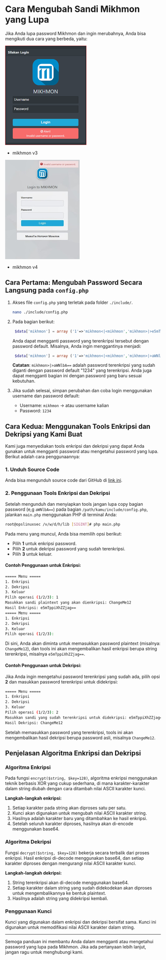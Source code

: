 # Cara Mengubah Sandi Mikhmon yang Lupa

Jika Anda lupa password Mikhmon dan ingin merubahnya, Anda bisa mengikuti dua cara yang berbeda<!-- truncate -->, yaitu:

![mikhmon-v3](./img/mikhmon-v3-b8b3344908b87e8a8e7e99c04e7cc035.png)

- mikhmon v3

![mikhmon-v4](./img/mikhmon-v4-e753ea8d8971817a34ff087bcfef7859.png)

- mikhmon v4

## Cara Pertama: Mengubah Password Secara Langsung pada `config.php`

1. Akses file `config.php` yang terletak pada folder `./include/`.
   ```bash
   nano ./include/config.php
   ```

2. Pada bagian berikut:
   ```php
    $data['mikhmon'] = array ('1'=>'mikhmon<|<mikhmon','mikhmon>|>e5mTppiXhZZjag==');
   ```

   Anda dapat mengganti password yang terenkripsi tersebut dengan password default. Misalnya, Anda ingin menggantinya menjadi:
   ```php
    $data['mikhmon'] = array ('1'=>'mikhmon<|<mikhmon','mikhmon>|>aWNlbA==');
   ```

   **Catatan**: `mikhmon>|>aWNlbA==` adalah password terenkripsi yang sudah diganti dengan password default "1234" yang terenkripsi. Anda juga dapat mengganti bagian ini dengan password yang baru sesuai kebutuhan.

3. Jika sudah selesai, simpan perubahan dan coba login menggunakan username dan password default:
   - Username: `mikhmon` -> atau username kalian
   - Password: `1234`

## Cara Kedua: Menggunakan Tools Enkripsi dan Dekripsi yang Kami Buat

Kami juga menyediakan tools enkripsi dan dekripsi yang dapat Anda gunakan untuk mengganti password atau mengetahui password yang lupa. Berikut adalah cara penggunaannya:

### 1. Unduh Source Code
   Anda bisa mengunduh source code dari GitHub di [link ini](https://github.com/ryanachmad12/mikhmon_password_lupa.git).

### 2. Penggunaan Tools Enkripsi dan Dekripsi

Setelah mengunduh dan menyiapkan tools jangan lupa copy bagian password (e,g `aWNlbA==`) pada bagian `/path/kamu/include/config.php`, jalankan `main.php` menggunakan PHP di terminal Anda:
```bash
root@opslinuxsec /v/w/d/h/lib [SIGINT]# php main.php
```

Pada menu yang muncul, Anda bisa memilih opsi berikut:
- Pilih **1** untuk enkripsi password.
- Pilih **2** untuk dekripsi password yang sudah terenkripsi.
- Pilih **3** untuk keluar.

#### Contoh Penggunaan untuk Enkripsi:

```bash
===== Menu =====
1. Enkripsi
2. Dekripsi
3. Keluar
Pilih operasi (1/2/3): 1
Masukkan sandi plaintext yang akan dienkripsi: ChangeMe12
Hasil Enkripsi: e5mTppiXhZZjag==
===== Menu =====
1. Enkripsi
2. Dekripsi
3. Keluar
Pilih operasi (1/2/3):
```

Di sini, Anda akan diminta untuk memasukkan password plaintext (misalnya: `ChangeMe12`), dan tools ini akan mengembalikan hasil enkripsi berupa string terenkripsi, misalnya `e5mTppiXhZZjag==`.

#### Contoh Penggunaan untuk Dekripsi:

Jika Anda ingin mengetahui password terenkripsi yang sudah ada, pilih opsi **2** dan masukkan password terenkripsi untuk didekripsi:
```bash
===== Menu =====
1. Enkripsi
2. Dekripsi
3. Keluar
Pilih operasi (1/2/3): 2
Masukkan sandi yang sudah terenkripsi untuk didekripsi: e5mTppiXhZZjag==
Hasil Dekripsi: ChangeMe12
```

Setelah memasukkan password yang terenkripsi, tools ini akan mengembalikan hasil dekripsi berupa password asli, misalnya `ChangeMe12`.

## Penjelasan Algoritma Enkripsi dan Dekripsi

### Algoritma Enkripsi
Pada fungsi `encrypt($string, $key=128)`, algoritma enkripsi menggunakan teknik berbasis XOR yang cukup sederhana, di mana karakter-karakter dalam string diubah dengan cara ditambah nilai ASCII karakter kunci.

**Langkah-langkah enkripsi:**
1. Setiap karakter pada string akan diproses satu per satu.
2. Kunci akan digunakan untuk mengubah nilai ASCII karakter string.
3. Hasilnya adalah karakter baru yang ditambahkan ke hasil enkripsi.
4. Setelah seluruh karakter diproses, hasilnya akan di-encode menggunakan base64.

### Algoritma Dekripsi
Fungsi `decrypt($string, $key=128)` bekerja secara terbalik dari proses enkripsi. Hasil enkripsi di-decode menggunakan base64, dan setiap karakter diproses dengan mengurangi nilai ASCII karakter kunci.

**Langkah-langkah dekripsi:**
1. String terenkripsi akan di-decode menggunakan base64.
2. Setiap karakter dalam string yang sudah didekodekan akan diproses untuk mengembalikannya ke bentuk plaintext.
3. Hasilnya adalah string yang didekripsi kembali.

### Penggunaan Kunci
Kunci yang digunakan dalam enkripsi dan dekripsi bersifat sama. Kunci ini digunakan untuk memodifikasi nilai ASCII karakter dalam string.

---

Semoga panduan ini membantu Anda dalam mengganti atau mengetahui password yang lupa pada Mikhmon. Jika ada pertanyaan lebih lanjut, jangan ragu untuk menghubungi kami.
